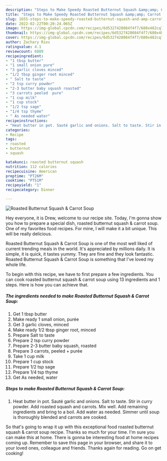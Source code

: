 ```yaml
---
description: "Steps to Make Speedy Roasted Butternut Squash &amp;amp; Carrot Soup"
title: "Steps to Make Speedy Roasted Butternut Squash &amp;amp; Carrot Soup"
slug: 1655-steps-to-make-speedy-roasted-butternut-squash-and-amp-carrot-soup
date: 2022-02-22T00:20:24.065Z
image: https://img-global.cpcdn.com/recipes/6d5327428084f4f7/680x482cq70/roasted-butternut-squash-carrot-soup-recipe-main-photo.jpg
thumbnail: https://img-global.cpcdn.com/recipes/6d5327428084f4f7/680x482cq70/roasted-butternut-squash-carrot-soup-recipe-main-photo.jpg
cover: https://img-global.cpcdn.com/recipes/6d5327428084f4f7/680x482cq70/roasted-butternut-squash-carrot-soup-recipe-main-photo.jpg
author: Zachary Rios
ratingvalue: 4.1
reviewcount: 6889
recipeingredient:
- "1 tbsp butter"
- "1 small onion pure"
- "3 garlic cloves minced"
- "1/2 tbsp ginger root minced"
- " Salt to taste"
- "2 tsp curry powder"
- "2-3 butter baby squash roasted"
- "3 carrots peeled  pure"
- "1 cup milk"
- "1 cup stock"
- "1/2 tsp sage"
- "1/4 tsp thyme"
- " As needed water"
recipeinstructions:
- "Heat butter in pot. Sauté garlic and onions. Salt to taste. Stir in curry powder. Add roasted squash and carrots. Mix well. Add remaining ingredients and bring to a boil. Add water as needed. Simmer until soup is thoroughly blended and carrots are cooked."
categories:
- Recipe
tags:
- roasted
- butternut
- squash

katakunci: roasted butternut squash 
nutrition: 112 calories
recipecuisine: American
preptime: "PT26M"
cooktime: "PT51M"
recipeyield: "1"
recipecategory: Dinner

---
```



![Roasted Butternut Squash &amp; Carrot Soup](https://img-global.cpcdn.com/recipes/6d5327428084f4f7/680x482cq70/roasted-butternut-squash-carrot-soup-recipe-main-photo.jpg)

Hey everyone, it is Drew, welcome to our recipe site. Today, I'm gonna show you how to prepare a special dish, roasted butternut squash &amp; carrot soup. One of my favorites food recipes. For mine, I will make it a bit unique. This will be really delicious.



Roasted Butternut Squash &amp; Carrot Soup is one of the most well liked of current trending meals in the world. It's appreciated by millions daily. It is simple, it is quick, it tastes yummy. They are fine and they look fantastic. Roasted Butternut Squash &amp; Carrot Soup is something that I've loved my whole life.


To begin with this recipe, we have to first prepare a few ingredients. You can cook roasted butternut squash &amp; carrot soup using 13 ingredients and 1 steps. Here is how you can achieve that.

<!--inarticleads1-->

##### The ingredients needed to make Roasted Butternut Squash &amp; Carrot Soup:

1. Get 1 tbsp butter
1. Make ready 1 small onion, purée
1. Get 3 garlic cloves, minced
1. Make ready 1/2 tbsp ginger root, minced
1. Prepare  Salt to taste
1. Prepare 2 tsp curry powder
1. Prepare 2-3 butter baby squash, roasted
1. Prepare 3 carrots, peeled + purée
1. Take 1 cup milk
1. Prepare 1 cup stock
1. Prepare 1/2 tsp sage
1. Prepare 1/4 tsp thyme
1. Get  As needed, water




<!--inarticleads2-->

##### Steps to make Roasted Butternut Squash &amp; Carrot Soup:

1. Heat butter in pot. Sauté garlic and onions. Salt to taste. Stir in curry powder. Add roasted squash and carrots. Mix well. Add remaining ingredients and bring to a boil. Add water as needed. Simmer until soup is thoroughly blended and carrots are cooked.




So that's going to wrap it up with this exceptional food roasted butternut squash &amp; carrot soup recipe. Thanks so much for your time. I'm sure you can make this at home. There is gonna be interesting food at home recipes coming up. Remember to save this page in your browser, and share it to your loved ones, colleague and friends. Thanks again for reading. Go on get cooking!
